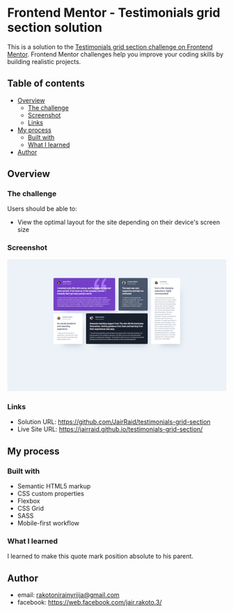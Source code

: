 # Frontend Mentor - Testimonials grid section solution

This is a solution to the [Testimonials grid section challenge on Frontend Mentor](https://www.frontendmentor.io/challenges/testimonials-grid-section-Nnw6J7Un7). Frontend Mentor challenges help you improve your coding skills by building realistic projects. 

## Table of contents

- [Overview](#overview)
  - [The challenge](#the-challenge)
  - [Screenshot](#screenshot)
  - [Links](#links)
- [My process](#my-process)
  - [Built with](#built-with)
  - [What I learned](#what-i-learned)
- [Author](#author)

## Overview

### The challenge

Users should be able to:

- View the optimal layout for the site depending on their device's screen size

### Screenshot

![](./screenshot.png)


### Links

- Solution URL: https://github.com/JairRaid/testimonials-grid-section
- Live Site URL: https://jairraid.github.io/testimonials-grid-section/

## My process

### Built with

- Semantic HTML5 markup
- CSS custom properties
- Flexbox
- CSS Grid
- SASS
- Mobile-first workflow

### What I learned

I learned to make this quote mark position absolute to his parent.

## Author

- email: rakotonirainyriija@gmail.com
- facebook: https://web.facebook.com/jair.rakoto.3/
